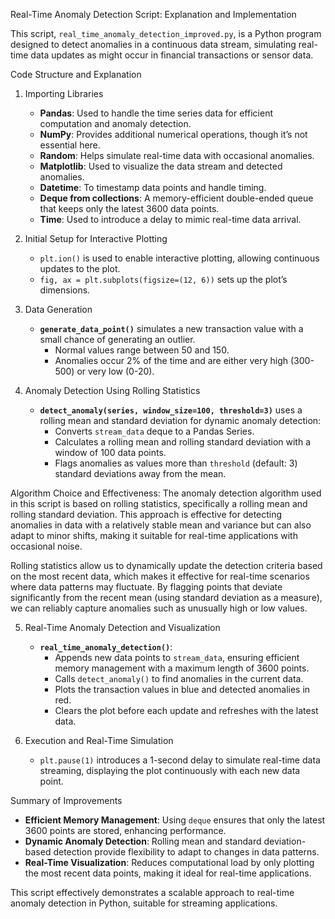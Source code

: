 
Real-Time Anomaly Detection Script: Explanation and Implementation

This script, `real_time_anomaly_detection_improved.py`, is a Python program designed to detect anomalies in a continuous data stream, 
simulating real-time data updates as might occur in financial transactions or sensor data.

Code Structure and Explanation

1. Importing Libraries
   - **Pandas**: Used to handle the time series data for efficient computation and anomaly detection.
   - **NumPy**: Provides additional numerical operations, though it’s not essential here.
   - **Random**: Helps simulate real-time data with occasional anomalies.
   - **Matplotlib**: Used to visualize the data stream and detected anomalies.
   - **Datetime**: To timestamp data points and handle timing.
   - **Deque from collections**: A memory-efficient double-ended queue that keeps only the latest 3600 data points.
   - **Time**: Used to introduce a delay to mimic real-time data arrival.

2. Initial Setup for Interactive Plotting
   - `plt.ion()` is used to enable interactive plotting, allowing continuous updates to the plot.
   - `fig, ax = plt.subplots(figsize=(12, 6))` sets up the plot’s dimensions.

3. Data Generation
   - **`generate_data_point()`** simulates a new transaction value with a small chance of generating an outlier.
     - Normal values range between 50 and 150.
     - Anomalies occur 2% of the time and are either very high (300-500) or very low (0-20).

4. Anomaly Detection Using Rolling Statistics
   - **`detect_anomaly(series, window_size=100, threshold=3)`** uses a rolling mean and standard deviation for dynamic anomaly detection:
     - Converts `stream_data` deque to a Pandas Series.
     - Calculates a rolling mean and rolling standard deviation with a window of 100 data points.
     - Flags anomalies as values more than `threshold` (default: 3) standard deviations away from the mean.

Algorithm Choice and Effectiveness:
   The anomaly detection algorithm used in this script is based on rolling statistics, specifically a rolling mean and rolling standard deviation. 
   This approach is effective for detecting anomalies in data with a relatively stable mean and variance but can also adapt to minor shifts, making it suitable for real-time applications with occasional noise.
   
   Rolling statistics allow us to dynamically update the detection criteria based on the most recent data, which makes it effective for real-time scenarios where data patterns may fluctuate. 
   By flagging points that deviate significantly from the recent mean (using standard deviation as a measure), we can reliably capture anomalies such as unusually high or low values.
   
5. Real-Time Anomaly Detection and Visualization
   - **`real_time_anomaly_detection()`**:
     - Appends new data points to `stream_data`, ensuring efficient memory management with a maximum length of 3600 points.
     - Calls `detect_anomaly()` to find anomalies in the current data.
     - Plots the transaction values in blue and detected anomalies in red.
     - Clears the plot before each update and refreshes with the latest data.

6. Execution and Real-Time Simulation
   - `plt.pause(1)` introduces a 1-second delay to simulate real-time data streaming, displaying the plot continuously with each new data point.

Summary of Improvements
   - **Efficient Memory Management**: Using `deque` ensures that only the latest 3600 points are stored, enhancing performance.
   - **Dynamic Anomaly Detection**: Rolling mean and standard deviation-based detection provide flexibility to adapt to changes in data patterns.
   - **Real-Time Visualization**: Reduces computational load by only plotting the most recent data points, making it ideal for real-time applications.

This script effectively demonstrates a scalable approach to real-time anomaly detection in Python, suitable for streaming applications.
